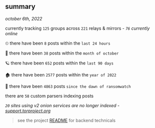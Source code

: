 
## summary
_october 6th, 2022_

currently tracking `125` groups across `221` relays & mirrors - _`76` currently online_

⏲ there have been `8` posts within the `last 24 hours`

🦈 there have been `38` posts within the `month of october`

🪐 there have been `652` posts within the `last 90 days`

🏚 there have been `2577` posts within the `year of 2022`

🦕 there have been `4863` posts `since the dawn of ransomwatch`

there are `58` custom parsers indexing posts

_`20` sites using v2 onion services are no longer indexed - [support.torproject.org](https://support.torproject.org/onionservices/v2-deprecation/)_

> see the project [README](https://github.com/joshhighet/ransomwatch#ransomwatch--) for backend technicals
